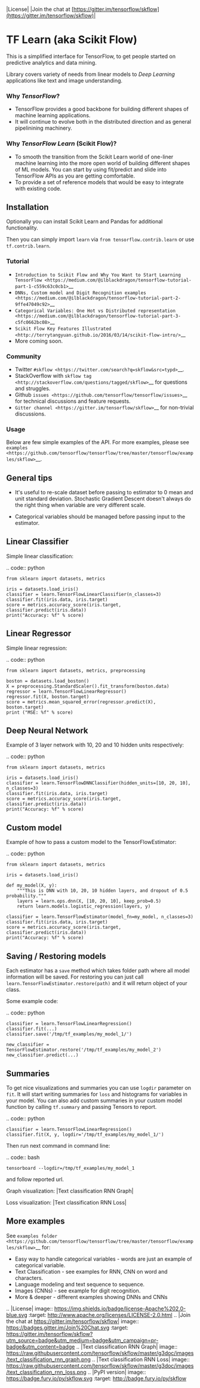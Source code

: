 |License| |Join the chat at [https://gitter.im/tensorflow/skflow](https://gitter.im/tensorflow/skflow)|

# TF Learn (aka Scikit Flow)

This is a simplified interface for TensorFlow, to get people started on predictive analytics and data mining.

Library covers variety of needs from linear models to *Deep Learning* applications like text and image understanding.

### Why *TensorFlow*?

- TensorFlow provides a good backbone for building different shapes of machine learning applications.
- It will continue to evolve both in the distributed direction and as general pipelinining machinery.

### Why *TensorFlow Learn* (Scikit Flow)?

- To smooth the transition from the Scikit Learn world of one-liner machine learning into the more open world of building different shapes of ML models. You can start by using fit/predict and slide into TensorFlow APIs as you are getting comfortable.
- To provide a set of reference models that would be easy to integrate with existing code.

## Installation

Optionally you can install Scikit Learn and Pandas for additional functionality.

Then you can simply import `learn` via `from tensorflow.contrib.learn` or use `tf.contrib.learn`.


### Tutorial

-  `Introduction to Scikit Flow and Why You Want to Start Learning
   TensorFlow <https://medium.com/@ilblackdragon/tensorflow-tutorial-part-1-c559c63c0cb1>`__
-  `DNNs, Custom model and Digit Recognition
   examples <https://medium.com/@ilblackdragon/tensorflow-tutorial-part-2-9ffe47049c92>`__
-  `Categorical Variables: One Hot vs Distributed
   representation <https://medium.com/@ilblackdragon/tensorflow-tutorial-part-3-c5fc0662bc08>`__
-  `Scikit Flow Key Features Illustrated <http://terrytangyuan.github.io/2016/03/14/scikit-flow-intro/>`__
-  More coming soon.

### Community

- Twitter `#skflow <https://twitter.com/search?q=skflow&src=typd>`__.
- StackOverflow with `skflow tag <http://stackoverflow.com/questions/tagged/skflow>`__ for questions and struggles.
- Github `issues <https://github.com/tensorflow/tensorflow/issues>`__ for technical discussions and feature requests. 
- `Gitter channel <https://gitter.im/tensorflow/skflow>`__ for non-trivial discussions.

### Usage

Below are few simple examples of the API. For more examples, please see `examples <https://github.com/tensorflow/tensorflow/tree/master/tensorflow/examples/skflow>`__.

## General tips

-  It's useful to re-scale dataset before passing to estimator to 0 mean and unit standard deviation. Stochastic Gradient Descent doesn't always do the right thing when variable are very different scale.

-  Categorical variables should be managed before passing input to the estimator. 

## Linear Classifier

Simple linear classification:

.. code:: python

    from sklearn import datasets, metrics

    iris = datasets.load_iris()
    classifier = learn.TensorFlowLinearClassifier(n_classes=3)
    classifier.fit(iris.data, iris.target)
    score = metrics.accuracy_score(iris.target, classifier.predict(iris.data))
    print("Accuracy: %f" % score)

## Linear Regressor

Simple linear regression:

.. code:: python

    from sklearn import datasets, metrics, preprocessing

    boston = datasets.load_boston()
    X = preprocessing.StandardScaler().fit_transform(boston.data)
    regressor = learn.TensorFlowLinearRegressor()
    regressor.fit(X, boston.target)
    score = metrics.mean_squared_error(regressor.predict(X), boston.target)
    print ("MSE: %f" % score)

## Deep Neural Network

Example of 3 layer network with 10, 20 and 10 hidden units respectively:

.. code:: python

    from sklearn import datasets, metrics

    iris = datasets.load_iris()
    classifier = learn.TensorFlowDNNClassifier(hidden_units=[10, 20, 10], n_classes=3)
    classifier.fit(iris.data, iris.target)
    score = metrics.accuracy_score(iris.target, classifier.predict(iris.data))
    print("Accuracy: %f" % score)

## Custom model

Example of how to pass a custom model to the TensorFlowEstimator:

.. code:: python

    from sklearn import datasets, metrics

    iris = datasets.load_iris()

    def my_model(X, y):
        """This is DNN with 10, 20, 10 hidden layers, and dropout of 0.5 probability."""
        layers = learn.ops.dnn(X, [10, 20, 10], keep_prob=0.5)
        return learn.models.logistic_regression(layers, y)

    classifier = learn.TensorFlowEstimator(model_fn=my_model, n_classes=3)
    classifier.fit(iris.data, iris.target)
    score = metrics.accuracy_score(iris.target, classifier.predict(iris.data))
    print("Accuracy: %f" % score)

## Saving / Restoring models

Each estimator has a ``save`` method which takes folder path where all model information will be saved. For restoring you can just call ``learn.TensorFlowEstimator.restore(path)`` and it will return object of your class.

Some example code:

.. code:: python

    classifier = learn.TensorFlowLinearRegression()
    classifier.fit(...)
    classifier.save('/tmp/tf_examples/my_model_1/')

    new_classifier = TensorFlowEstimator.restore('/tmp/tf_examples/my_model_2')
    new_classifier.predict(...)

## Summaries

To get nice visualizations and summaries you can use ``logdir`` parameter on ``fit``. It will start writing summaries for ``loss`` and histograms for variables in your model. You can also add custom summaries in your custom model function by calling ``tf.summary`` and passing Tensors to report.

.. code:: python

    classifier = learn.TensorFlowLinearRegression()
    classifier.fit(X, y, logdir='/tmp/tf_examples/my_model_1/')

Then run next command in command line:

.. code:: bash

    tensorboard --logdir=/tmp/tf_examples/my_model_1

and follow reported url.

Graph visualization: |Text classification RNN Graph|

Loss visualization: |Text classification RNN Loss|

## More examples

See `examples folder <https://github.com/tensorflow/tensorflow/tree/master/tensorflow/examples/skflow>`__ for:

-  Easy way to handle categorical variables - words are just an example of categorical variable.
-  Text Classification - see examples for RNN, CNN on word and characters.
-  Language modeling and text sequence to sequence. 
-  Images (CNNs) - see example for digit recognition.
-  More & deeper - different examples showing DNNs and CNNs

.. |License| image:: https://img.shields.io/badge/license-Apache%202.0-blue.svg
   :target: http://www.apache.org/licenses/LICENSE-2.0.html
.. |Join the chat at https://gitter.im/tensorflow/skflow| image:: https://badges.gitter.im/Join%20Chat.svg
   :target: https://gitter.im/tensorflow/skflow?utm_source=badge&utm_medium=badge&utm_campaign=pr-badge&utm_content=badge
.. |Text classification RNN Graph| image:: https://raw.githubusercontent.com/tensorflow/skflow/master/g3doc/images/text_classification_rnn_graph.png
.. |Text classification RNN Loss| image:: https://raw.githubusercontent.com/tensorflow/skflow/master/g3doc/images/text_classification_rnn_loss.png
.. |PyPI version| image:: https://badge.fury.io/py/skflow.svg
   :target: http://badge.fury.io/py/skflow
